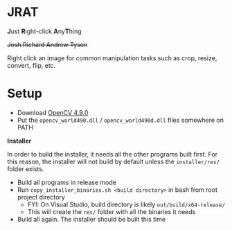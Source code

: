 # JRAT

**J**ust **R**ight-click **A**ny**T**hing

~~Josh Richard Andrew Tyson~~

Right click an image for common manipulation tasks such as crop, resize, convert, flip, etc.

# Setup

* Download [OpenCV 4.9.0](https://github.com/opencv/opencv/releases/tag/4.9.0)
* Put the `opencv_world490.dll` / `opencv_world490d.dll` files somewhere on PATH

**Installer**

In order to build the installer, it needs all the other programs built first. For this reason, the
installer will not build by default unless the `installer/res/` folder exists.

* Build all programs in release mode
* Run `copy_installer_binaries.sh <build directory>` in bash from root project directory
  * FYI: On Visual Studio, build directory is likely `out/build/x64-release/`
  * This will create the `res/` folder with all the binaries it needs
* Build all again. The installer should be built this time
